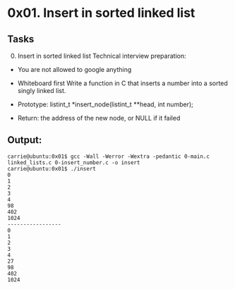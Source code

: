 # 0x01. Insert in sorted linked list

## Tasks

0. Insert in sorted linked list
Technical interview preparation:

* You are not allowed to google anything
* Whiteboard first
Write a function in C that inserts a number into a sorted singly linked list.

* Prototype: listint_t \*insert_node(listint_t **head, int number);
* Return: the address of the new node, or NULL if it failed

## Output:

```
carrie@ubuntu:0x01$ gcc -Wall -Werror -Wextra -pedantic 0-main.c linked_lists.c 0-insert_number.c -o insert
carrie@ubuntu:0x01$ ./insert
0
1
2
3
4
98
402
1024
-----------------
0
1
2
3
4
27
98
402
1024
```
